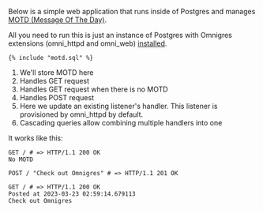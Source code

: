 Below is a simple web application that runs inside of Postgres
and manages [MOTD (Message Of The Day)](https://en.wikipedia.org/wiki/Message_of_the_day).

All you need to run this is just an instance of Postgres with
Omnigres extensions (omni_httpd and omni_web) [installed](../quick_start.md).

```postgresql
{% include "motd.sql" %}
```

1. We'll store MOTD here
2. Handles GET request
3. Handles GET request when there is no MOTD
4. Handles POST request
5. Here we update an existing listener's handler. This listener is provisioned
   by omni_httpd by default.
6. Cascading queries allow combining multiple handlers into one

It works like this:

```shell
GET / # => HTTP/1.1 200 OK
No MOTD

POST / "Check out Omnigres" # => HTTP/1.1 201 OK

GET / # => HTTP/1.1 200 OK
Posted at 2023-03-23 02:59:14.679113
Check out Omnigres
```

